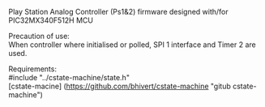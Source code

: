 Play Station Analog Controller (Ps1&2) firmware designed with/for PIC32MX340F512H MCU  
  
Precaution of use:  
When controller where initialised or polled, SPI 1 interface and Timer 2 are used.  
  
Requirements:  
#include "../cstate-machine/state.h"  
[cstate-macine] (https://github.com/bhivert/cstate-machine "gitub cstate-machine")
